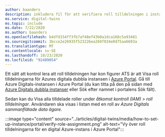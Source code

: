 ```yaml
---
author: baanders
description: inkludera fil för att verifiera roll tilldelningen i installations programmet för Azure Digitals
ms.service: digital-twins
ms.topic: include
ms.date: 7/22/2020
ms.author: baanders
ms.openlocfilehash: b4dfd154ff3fb7af48ef43b0a1dca168c5a93481
ms.sourcegitcommit: 3bcce2e26935f523226ea269f034e0d75aa6693a
ms.translationtype: MT
ms.contentlocale: sv-SE
ms.lasthandoff: 10/23/2020
ms.locfileid: "92489054"
---
```

Ett sätt att kontrol lera att roll tilldelningen har kon figurer ATS är att Visa roll tilldelningarna för Azures digitala dubbla instansen i [Azure Portal](https://portal.azure.com). Gå till Azure Digitals-instansen i Azure Portal (du kan titta på den på sidan med [Azure Digitals dubbla instanser](https://portal.azure.com/#blade/HubsExtension/BrowseResource/resourceType/Microsoft.DigitalTwins%2FdigitalTwinsInstances) eller Sök efter namnet i portalens Sök fält).

Sedan kan du Visa alla tilldelade roller under *åtkomst kontroll (IAM) > roll tilldelningar*. Användaren ska visas i listan med en roll av *Azure Digitals sammanflätade data ägare*. 

:::image type="content" source="../articles/digital-twins/media/how-to-set-up-instance/portal/verify-role-assignment.png" alt-text="Vy över roll tilldelningarna för en digital Azure-instans i Azure Portal":::